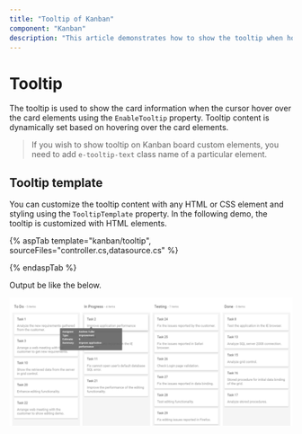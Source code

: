 ```yaml
---
title: "Tooltip of Kanban"
component: "Kanban"
description: "This article demonstrates how to show the tooltip when hovering card elements and also explained how to use template."
---
```


# Tooltip

The tooltip is used to show the card information when the cursor hover over the card elements using the `EnableTooltip` property. Tooltip content is dynamically set based on hovering over the card elements.

> If you wish to show tooltip on Kanban board custom elements, you need to add `e-tooltip-text` class name of a particular element.

## Tooltip template

You can customize the tooltip content with any HTML or CSS element and styling using the `TooltipTemplate` property. In the following demo, the tooltip is customized with HTML elements.

{% aspTab template="kanban/tooltip", sourceFiles="controller.cs,datasource.cs" %}

{% endaspTab %}

Output be like the below.

![kanban](./images/tooltip.PNG)
